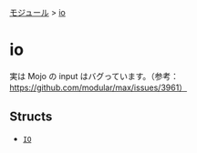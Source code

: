 [モジュール](../index.md) > [io]()

# io

実は Mojo の input はバグっています。（参考：https://github.com/modular/max/issues/3961）

## Structs

- [`IO`](./IO.md)
